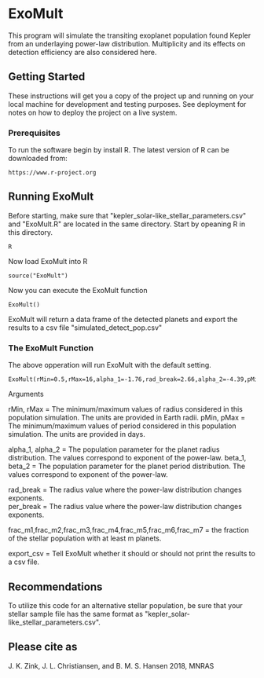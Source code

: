 # ExoMult

This program will simulate the transiting exoplanet population found Kepler from an underlaying power-law distribution. Multiplicity and its effects on detection efficiency are also considered here.

## Getting Started

These instructions will get you a copy of the project up and running on your local machine for development and testing purposes. See deployment for notes on how to deploy the project on a live system.

### Prerequisites

To run the software begin by install R. The latest version of R can be downloaded from:
```
https://www.r-project.org
```

## Running ExoMult

Before starting, make sure that "kepler_solar-like_stellar_parameters.csv" and "ExoMult.R" are located in the same directory. Start by opeaning R in this directory.

```
R
```
Now load ExoMult into R
```
source("ExoMult")
```
Now you can execute the ExoMult function
```
ExoMult()
```

ExoMult will return a data frame of the detected planets and export the results to a csv file "simulated_detect_pop.csv"

### The ExoMult Function

The above opperation will run ExoMult with the default setting.
```
ExoMult(rMin=0.5,rMax=16,alpha_1=-1.76,rad_break=2.66,alpha_2=-4.39,pMin=.5,pMax=500,beta_1=0.79,per_break=7.025,beta_2=-0.61,frac_m1=.74,frac_m2=.71,frac_m3=.68,frac_m4=.66,frac_m5=.64,frac_m6=.60,frac_m7=.46,export_csv=TRUE)
```
Arguments

rMin, rMax = The minimum/maximum values of radius considered in this population simulation. The units are provided in Earth radii.
pMin, pMax = The minimum/maximum values of period considered in this population simulation. The units are provided in days.

alpha_1, alpha_2 = The population parameter for the planet radius distribution. The values correspond to exponent of the power-law.
beta_1, beta_2 = The population parameter for the planet period distribution. The values correspond to exponent of the power-law.

rad_break = The radius value where the power-law distribution changes exponents.  
per_break = The radius value where the power-law distribution changes exponents.  

frac_m1,frac_m2,frac_m3,frac_m4,frac_m5,frac_m6,frac_m7 = the fraction of the stellar population with at least m planets.

export_csv = Tell ExoMult whether it should or should not print the results to a csv file.

## Recommendations

To utilize this code for an alternative stellar population, be sure that your stellar sample file has the same format as "kepler_solar-like_stellar_parameters.csv". 

## Please cite as
J. K. Zink, J. L. Christiansen, and  B. M. S. Hansen 2018, MNRAS 


